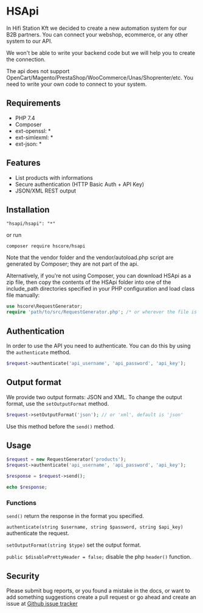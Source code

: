 # HSApi

In Hifi Station Kft we decided to create a new automation system for our B2B partners.
You can connect your webshop, ecommerce, or any other system to our API.

We won't be able to write your backend code but we will help you to create the connection.

The api does not support OpenCart/Magento/PrestaShop/WooCommerce/Unas/Shoprenter/etc.
You need to write your own code to connect to your system.

## Requirements

* PHP 7.4
* Composer
* ext-openssl: * 
* ext-simlexml: *
* ext-json: *

## Features

* List products with informations
* Secure authentication (HTTP Basic Auth + API Key)
* JSON/XML REST output

## Installation
    "hsapi/hsapi": "*"

or run

    composer require hscore/hsapi

Note that the vendor folder and the vendor/autoload.php script are generated by Composer; they are not part of the api.

Alternatively, if you're not using Composer, you can download HSApi as a zip file, then copy the contents of the HSApi folder into one of the include_path directories specified in your PHP configuration and load class file manually:
```php
use hscore\RequestGenerator;
require 'path/to/src/RequestGenerator.php'; /* or wherever the file is located */
```

## Authentication

In order to use the API you need to authenticate. You can do this by using the `authenticate` method.

```php
$request->authenticate('api_username', 'api_password', 'api_key');
```

## Output format

We provide two output formats: JSON and XML.
To change the output format, use the `setOutputFormat` method.
```php
$request->setOutputFormat('json'); // or 'xml', default is 'json'
```
Use this method before the `send()` method.

## Usage
```php
$request = new RequestGenerator('products');
$request->authenticate('api_username', 'api_password', 'api_key');

$response = $request->send();

echo $response;
```

### Functions

`send()` return the response in the format you specified.

`authenticate(string $username, string $password, string $api_key)` authenticate the request.

`setOutputFormat(string $type)` set the output format.

`public $disablePrettyHeader = false;` disable the php `header()` function.

## Security
Please submit bug reports, or you found a mistake in the docs, or want to add something suggestions create a pull request or go ahead and create an issue at [Github issue tracker](https://github.com/csedo/hsapi/issues "Github issue tracker")